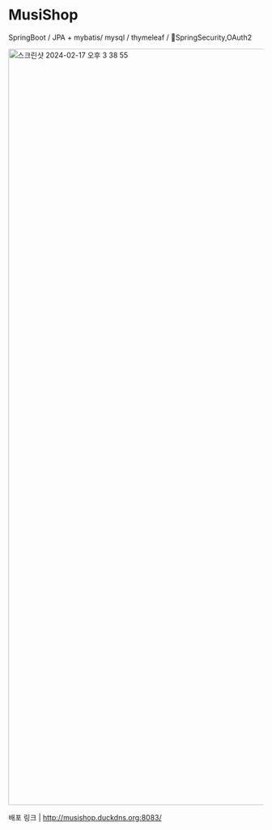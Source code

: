 # MusiShop
SpringBoot /
JPA + mybatis/
mysql /
thymeleaf /
SpringSecurity,OAuth2

<img width="1493" alt="스크린샷 2024-02-17 오후 3 38 55" src="https://github.com/Kim-Dayeong/MusiShop/assets/114847045/9fcb2c59-9a37-4f3e-bd5c-ba238008c7f4">

배포 링크 | http://musishop.duckdns.org:8083/ 
